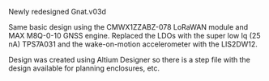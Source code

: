 Newly redesigned Gnat.v03d

Same basic design using the CMWX1ZZABZ-078 LoRaWAN module and MAX M8Q-0-10 GNSS engine. 
Replaced the LDOs with the super low Iq (25 nA) TPS7A031 and the wake-on-motion accelerometer with the LIS2DW12.

Design was created using Altium Designer so there is a step file with the design available for planning enclosures, etc.
